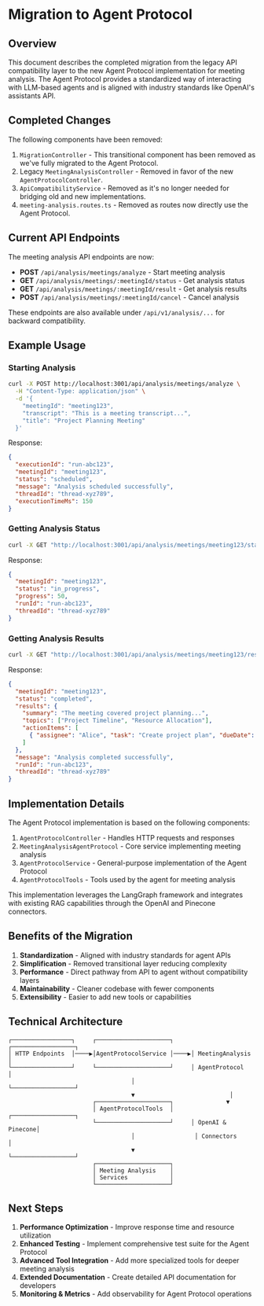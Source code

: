 # Migration to Agent Protocol

## Overview

This document describes the completed migration from the legacy API compatibility layer to the new Agent Protocol implementation for meeting analysis. The Agent Protocol provides a standardized way of interacting with LLM-based agents and is aligned with industry standards like OpenAI's assistants API.

## Completed Changes

The following components have been removed:

1. `MigrationController` - This transitional component has been removed as we've fully migrated to the Agent Protocol.
2. Legacy `MeetingAnalysisController` - Removed in favor of the new `AgentProtocolController`.
3. `ApiCompatibilityService` - Removed as it's no longer needed for bridging old and new implementations.
4. `meeting-analysis.routes.ts` - Removed as routes now directly use the Agent Protocol.

## Current API Endpoints

The meeting analysis API endpoints are now:

- **POST** `/api/analysis/meetings/analyze` - Start meeting analysis
- **GET** `/api/analysis/meetings/:meetingId/status` - Get analysis status
- **GET** `/api/analysis/meetings/:meetingId/result` - Get analysis results
- **POST** `/api/analysis/meetings/:meetingId/cancel` - Cancel analysis

These endpoints are also available under `/api/v1/analysis/...` for backward compatibility.

## Example Usage

### Starting Analysis

```bash
curl -X POST http://localhost:3001/api/analysis/meetings/analyze \
  -H "Content-Type: application/json" \
  -d '{
    "meetingId": "meeting123",
    "transcript": "This is a meeting transcript...",
    "title": "Project Planning Meeting"
  }'
```

Response:
```json
{
  "executionId": "run-abc123",
  "meetingId": "meeting123",
  "status": "scheduled",
  "message": "Analysis scheduled successfully",
  "threadId": "thread-xyz789",
  "executionTimeMs": 150
}
```

### Getting Analysis Status

```bash
curl -X GET "http://localhost:3001/api/analysis/meetings/meeting123/status?executionId=run-abc123"
```

Response:
```json
{
  "meetingId": "meeting123",
  "status": "in_progress",
  "progress": 50,
  "runId": "run-abc123",
  "threadId": "thread-xyz789"
}
```

### Getting Analysis Results

```bash
curl -X GET "http://localhost:3001/api/analysis/meetings/meeting123/result?executionId=run-abc123"
```

Response:
```json
{
  "meetingId": "meeting123",
  "status": "completed",
  "results": {
    "summary": "The meeting covered project planning...",
    "topics": ["Project Timeline", "Resource Allocation"],
    "actionItems": [
      { "assignee": "Alice", "task": "Create project plan", "dueDate": "2023-10-15" }
    ]
  },
  "message": "Analysis completed successfully",
  "runId": "run-abc123",
  "threadId": "thread-xyz789"
}
```

## Implementation Details

The Agent Protocol implementation is based on the following components:

1. `AgentProtocolController` - Handles HTTP requests and responses
2. `MeetingAnalysisAgentProtocol` - Core service implementing meeting analysis
3. `AgentProtocolService` - General-purpose implementation of the Agent Protocol
4. `AgentProtocolTools` - Tools used by the agent for meeting analysis

This implementation leverages the LangGraph framework and integrates with existing RAG capabilities through the OpenAI and Pinecone connectors.

## Benefits of the Migration

1. **Standardization** - Aligned with industry standards for agent APIs
2. **Simplification** - Removed transitional layer reducing complexity
3. **Performance** - Direct pathway from API to agent without compatibility layers
4. **Maintainability** - Cleaner codebase with fewer components
5. **Extensibility** - Easier to add new tools or capabilities

## Technical Architecture

```
┌─────────────────┐     ┌─────────────────────┐     ┌──────────────────┐
│ HTTP Endpoints  │────▶│AgentProtocolService │────▶│ MeetingAnalysis  │
└─────────────────┘     └─────────────────────┘     │ AgentProtocol    │
                                   │                 └──────────────────┘
                                   ▼                           │
                        ┌─────────────────────┐               ▼
                        │ AgentProtocolTools  │     ┌──────────────────┐
                        └─────────────────────┘     │ OpenAI & Pinecone│
                                   │                 │ Connectors       │
                                   ▼                 └──────────────────┘
                        ┌─────────────────────┐
                        │ Meeting Analysis    │
                        │ Services            │
                        └─────────────────────┘
```

## Next Steps

1. **Performance Optimization** - Improve response time and resource utilization
2. **Enhanced Testing** - Implement comprehensive test suite for the Agent Protocol
3. **Advanced Tool Integration** - Add more specialized tools for deeper meeting analysis
4. **Extended Documentation** - Create detailed API documentation for developers
5. **Monitoring & Metrics** - Add observability for Agent Protocol operations 